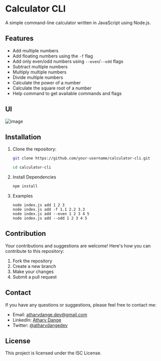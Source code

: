 # Calculator CLI

A simple command-line calculator written in JavaScript using Node.js.

## Features

- Add multiple numbers
- Add floating numbers using the `-f` flag
- Add only even/odd numbers using `--even`/`--odd` flags
- Subtract multiple numbers
- Multiply multiple numbers
- Divide multiple numbers
- Calculate the power of a number
- Calculate the square root of a number
- Help command to get available commands and flags

## UI 
![image](ui.png)

## Installation

1. Clone the repository:

   ```bash
   git clone https://github.com/your-username/calculator-cli.git

   cd calculator-cli
   ```

2. Install Dependencies

    ```bash
    npm install
    ```

3. Examples

    ```
    node index.js add 1 2 3
    node index.js add -f 1.1 2.2 3.3
    node index.js add --even 1 2 3 4 5
    node index.js add --odd 1 2 3 4 5
    ```

## Contribution

Your contributions and suggestions are welcome! Here's how you can contribute to this repository:

1. Fork the repository
2. Create a new branch
3. Make your changes
4. Submit a pull request

## Contact

If you have any questions or suggestions, please feel free to contact me:

- Email: [atharvdange.dev@gmail.com](mailto:atharvdange.dev@gmail.com)
- LinkedIn: [Atharv Dange](www.linkedin.com/in/atharvdange)
- Twitter: [@atharvdangedev](https://twitter.com/atharvdangedev)

## License

This project is licensed under the ISC License.